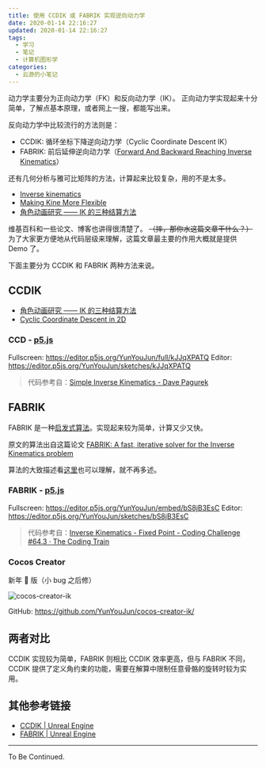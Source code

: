 ```yaml
---
title: 使用 CCDIK 或 FABRIK 实现逆向动力学
date: 2020-01-14 22:16:27
updated: 2020-01-14 22:16:27
tags:
  - 学习
  - 笔记
  - 计算机图形学
categories:
  - 云游的小笔记
---
```


<!-- more -->

动力学主要分为正向动力学（FK）和反向动力学（IK）。
正向动力学实现起来十分简单，了解点基本原理，或者网上一搜，都能写出来。

反向动力学中比较流行的方法则是：

- CCDIK: 循环坐标下降逆向动力学（Cyclic Coordinate Descent IK）
- FABRIK: 前后延伸逆向动力学（[Forward And Backward Reaching Inverse Kinematics](https://www.sciencedirect.com/science/article/pii/S1524070311000178)）

还有几何分析与雅可比矩阵的方法，计算起来比较复杂，用的不是太多。

- [Inverse kinematics](https://en.wikipedia.org/wiki/Inverse_kinematics)
- [Making Kine More Flexible](http://www.cs.cmu.edu/~15464-s13/lectures/lecture6/jlander_gamedev_nov98.pdf)
- [角色动画研究 —— IK 的三种结算方法](https://blog.csdn.net/noahzuo/article/details/53908141)

维基百科和一些论文、博客也讲得很清楚了。
~~（摔，那你水这篇文章干什么？）~~
为了大家更方便地从代码层级来理解，这篇文章最主要的作用大概就是提供 Demo 了。

下面主要分为 CCDIK 和 FABRIK 两种方法来说。

## CCDIK

- [角色动画研究 —— IK 的三种结算方法](https://blog.csdn.net/noahzuo/article/details/53908141)
- [Cyclic Coordinate Descent in 2D](http://www.ryanjuckett.com/programming/cyclic-coordinate-descent-in-2d/)

### CCD - [p5.js](https://p5js.org/zh-Hans/)

Fullscreen: <https://editor.p5js.org/YunYouJun/full/kJJqXPATQ>
Editor: <https://editor.p5js.org/YunYouJun/sketches/kJJqXPATQ>

> 代码参考自：[Simple Inverse Kinematics - Dave Pagurek](https://www.davepagurek.com/blog/inverse-kinematics/)

## FABRIK

FABRIK 是一种[启发式算法](https://baike.baidu.com/item/%E5%90%AF%E5%8F%91%E5%BC%8F%E7%AE%97%E6%B3%95/938987)。实现起来较为简单，计算又少又快。

原文的算法出自这篇论文 [FABRIK: A fast, iterative solver for the Inverse Kinematics problem](https://www.sciencedirect.com/science/article/pii/S1524070311000178)

算法的大致描述看[这里](https://blog.csdn.net/noahzuo/article/details/80188366)也可以理解，就不再多述。

### FABRIK - [p5.js](https://p5js.org/zh-Hans/)

Fullscreen: <https://editor.p5js.org/YunYouJun/embed/bS8jB3EsC>
Editor: <https://editor.p5js.org/YunYouJun/sketches/bS8jB3EsC>

> 代码参考自：[Inverse Kinematics - Fixed Point - Coding Challenge #64.3 · The Coding Train](https://thecodingtrain.com/CodingChallenges/064.3-inverse-kinematics-fixed-point)

### Cocos Creator

新年 🧨 版（小 bug 之后修）

![cocos-creator-ik](https://r2.yunyoujun.cn/images/cocos-creator-ik.jpg)

GitHub: <https://github.com/YunYouJun/cocos-creator-ik/>

## 两者对比

CCDIK 实现较为简单，FABRIK 则相比 CCDIK 效率更高，但与 FABRIK 不同，CCDIK 提供了定义角约束的功能，需要在解算中限制任意骨骼的旋转时较为实用。

## 其他参考链接

- [CCDIK | Unreal Engine](https://docs.unrealengine.com/4.27/zh-CN/AnimatingObjects/SkeletalMeshAnimation/NodeReference/SkeletalControls/CCDIK/)
- [FABRIK | Unreal Engine](https://docs.unrealengine.com/4.27/zh-CN/AnimatingObjects/SkeletalMeshAnimation/NodeReference/Fabrik)

---

To Be Continued.
